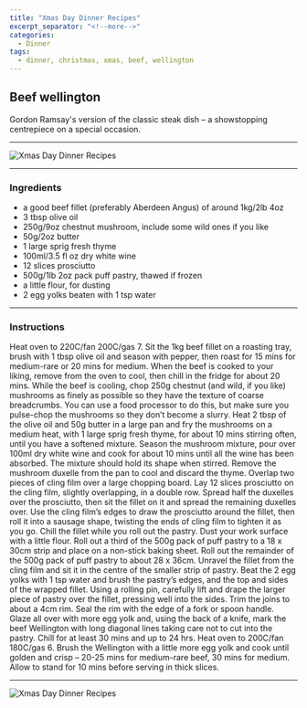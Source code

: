 ```yaml
---
title: "Xmas Day Dinner Recipes"
excerpt_separator: "<!--more-->"
categories:
  - Dinner
tags:
  - dinner, christmas, xmas, beef, wellington
---
```


## Beef wellington

Gordon Ramsay's version of the classic steak dish – a showstopping centrepiece on a special occasion.

---

![Xmas Day Dinner Recipes](https://blogger.googleusercontent.com/img/a/AVvXsEiRvOE_uGnhuJoQtYIUfH8G5mTfz_wTOk_gjo9bwiQyIhyiihzmUqK8M9CnI3wscrfap0TIVCrTJA1uVcognt5bJp2c_Aqi4_e2hdCl9HPq6Dk3WWPMI8UCQKXL3We9GIdo7OlDmyWrs9w7Xm4Rq5g6JWBQhlmsL5ksdBwKQQlIM91RxRrKFw1WRf_w)

---

### Ingredients
* a good beef fillet (preferably Aberdeen Angus) of around 1kg/2lb 4oz
* 3 tbsp olive oil
* 250g/9oz chestnut mushroom, include some wild ones if you like
* 50g/2oz butter
* 1 large sprig fresh thyme
* 100ml/3.5 fl oz dry white wine
* 12 slices prosciutto
* 500g/1lb 2oz pack puff pastry, thawed if frozen
* a little flour, for dusting
* 2 egg yolks beaten with 1 tsp water

---

### Instructions
Heat oven to 220C/fan 200C/gas 7.
Sit the 1kg beef fillet on a roasting tray, brush with 1 tbsp olive oil and season with pepper, then roast for 15 mins for medium-rare or 20 mins for medium. When the beef is cooked to your liking, remove from the oven to cool, then chill in the fridge for about 20 mins.
While the beef is cooling, chop 250g chestnut (and wild, if you like) mushrooms as finely as possible so they have the texture of coarse breadcrumbs. You can use a food processor to do this, but make sure you pulse-chop the mushrooms so they don’t become a slurry.
Heat 2 tbsp of the olive oil and 50g butter in a large pan and fry the mushrooms on a medium heat, with 1 large sprig fresh thyme, for about 10 mins stirring often, until you have a softened mixture.
Season the mushroom mixture, pour over 100ml dry white wine and cook for about 10 mins until all the wine has been absorbed. The mixture should hold its shape when stirred.
Remove the mushroom duxelle from the pan to cool and discard the thyme.
Overlap two pieces of cling film over a large chopping board. Lay 12 slices prosciutto on the cling film, slightly overlapping, in a double row.
Spread half the duxelles over the prosciutto, then sit the fillet on it and spread the remaining duxelles over.
Use the cling film’s edges to draw the prosciutto around the fillet, then roll it into a sausage shape, twisting the ends of cling film to tighten it as you go.
Chill the fillet while you roll out the pastry.
Dust your work surface with a little flour. Roll out a third of the 500g pack of puff pastry to a 18 x 30cm strip and place on a non-stick baking sheet.
Roll out the remainder of the 500g pack of puff pastry to about 28 x 36cm.
Unravel the fillet from the cling film and sit it in the centre of the smaller strip of pastry.
Beat the 2 egg yolks with 1 tsp water and brush the pastry’s edges, and the top and sides of the wrapped fillet.
Using a rolling pin, carefully lift and drape the larger piece of pastry over the fillet, pressing well into the sides.
Trim the joins to about a 4cm rim. Seal the rim with the edge of a fork or spoon handle.
Glaze all over with more egg yolk and, using the back of a knife, mark the beef Wellington with long diagonal lines taking care not to cut into the pastry.
Chill for at least 30 mins and up to 24 hrs. Heat oven to 200C/fan 180C/gas 6.
Brush the Wellington with a little more egg yolk and cook until golden and crisp – 20-25 mins for medium-rare beef, 30 mins for medium. Allow to stand for 10 mins before serving in thick slices.

---

![Xmas Day Dinner Recipes](https://blogger.googleusercontent.com/img/a/AVvXsEhuQ8aUbJj1vUtlknx03gN6BbTVPjdRLHalqogi0-jS-jhRsGWO_Y8LmWKnqDtNfsQWTiRwJVURcjMkxif3aUx4ezCoq3sjQpjLzGMASN5g0H0gIeLj6rzR02ESgS_yFWUm1EezDkxRsjs6Cnjiy8TaX9VU8fNE4sbDRg2zbeIy8E0Cort-lD6JBmCb)
